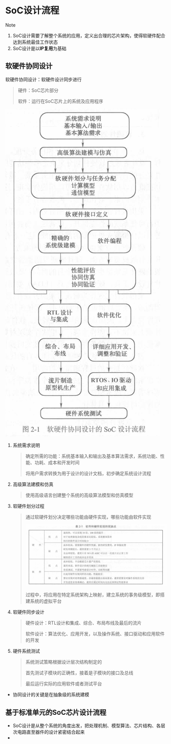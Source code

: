 # SoC设计流程

> [!note]
>
> 1. SoC设计需要了解整个系统的应用，定义出合理的芯片架构，使得软硬件配合达到系统最佳工作状态
> 2. SoC设计是以**IP复用**为基础

## 软硬件协同设计

软硬件协同设计：软硬件设计同步进行

> 硬件：SoC芯片部分
>
> 软件：运行在SoC芯片上的系统及应用程序

![image-20250310184246649](assets/image-20250310184246649.png)

1. 系统需求说明

   > 确定所需的功能：系统基本输入和输出及基本算法需求，系统功能、性能、功耗、成本和开发时间
   >
   > 将用户需求转换为用于设计的设计文档，初步确定系统设计流程

2. 高级算法建模和仿真

   > 使用高级语言创建整个系统的高级算法模型和仿真模型

3. 软硬件划分过程

   > 通过软硬件划分决定哪些功能由硬件实现，哪些功能由软件实现
   >
   > ![image-20250310185302914](assets/image-20250310185302914.png)
   >
   > 过程中，将应用在特定系统架构上映射，建立系统的事务级模型，即搭建系统的虚拟平台

4. 软硬件同步设计

   > 硬件设计：RTL设计和集成、综合、布局布线及最后的流片
   >
   > 软件设计：算法优化、应用开发，以及操作系统、接口驱动和应用软件的开发

5. 硬件系统测试

   > 系统测试策略根据设计层次结构制定的
   >
   > 首先测试子模块的正确性，接着是子模块的接口及总线
   >
   > 最后运行实际的应用软件或者测试平台

- 协同设计的关键是在抽象级的系统建模

## 基于标准单元的SoC芯片设计流程

- SoC设计是从整个系统的角度出发，把处理机制、模型算法、芯片结构、各层次电路直至器件的设计紧密结合起来
- 
